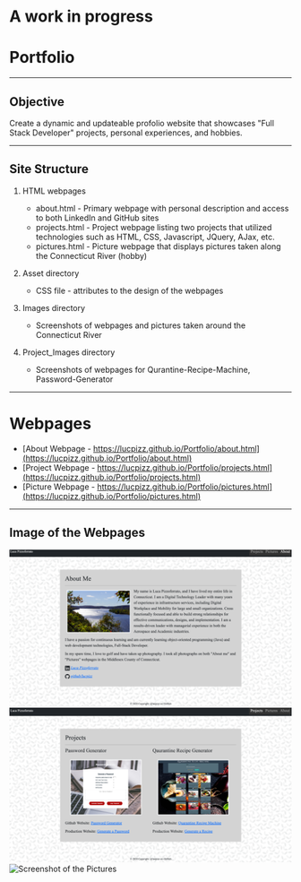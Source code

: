 # A work in progress

# Portfolio

---

## Objective

Create a dynamic and updateable profolio website that showcases "Full Stack Developer" projects, personal experiences, and hobbies.

---

## Site Structure

1. HTML webpages

   - about.html - Primary webpage with personal description and access to both LinkedIn and GitHub sites
   - projects.html - Project webpage listing two projects that utilized technologies such as HTML, CSS, Javascript, JQuery, AJax, etc.
   - pictures.html - Picture webpage that displays pictures taken along the Connecticut River (hobby)

2. Asset directory

   - CSS file - attributes to the design of the webpages

3. Images directory

   - Screenshots of webpages and pictures taken around the Connecticut River

4. Project_Images directory

   - Screenshots of webpages for Qurantine-Recipe-Machine, Password-Generator

---

# Webpages

- [About Webpage - https://lucpizz.github.io/Portfolio/about.html](https://lucpizz.github.io/Portfolio/about.html)
- [Project Webpage - https://lucpizz.github.io/Portfolio/projects.html](https://lucpizz.github.io/Portfolio/projects.html)
- [Picture Webpage - https://lucpizz.github.io/Portfolio/pictures.html](https://lucpizz.github.io/Portfolio/pictures.html)

---

## Image of the Webpages

![Screenshot of the About](/Images/About.png)
![Screenshot of the Projects](/Images/Projects.png)
![Screenshot of the Pictures](/Images/Pictures.png)
